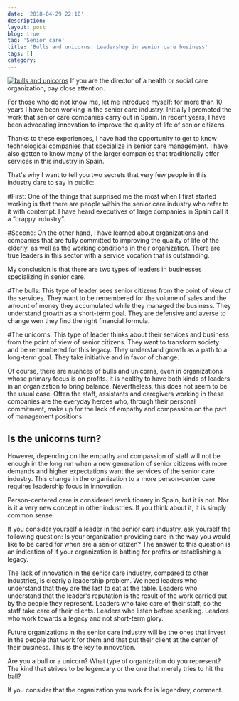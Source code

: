 ```yaml
---
date: '2018-04-29 22:10'
description: 
layout: post
blog: true
tag: 'Senior care'
title: 'Bulls and unicorns: Leadershup in senior care business'
tags: []
category: 
---
```


[![bulls and unicorns](http://gdurl.com/Xihs "bulls and unicorns")](http://gdurl.com/Xihs "bulls and unicorns")
If you are the director of a health or social care organization, pay close attention.

For those who do not know me, let me introduce myself: for more than 10 years I have been working in the senior care industry. Initially I promoted the work that senior care companies carry out in Spain. In recent years, I have been advocating innovation to improve the quality of life of senior citizens.

Thanks to these experiences, I have had the opportunity to get to know technological companies that specialize in senior care management. I have also gotten to know many of the larger companies that traditionally offer services in this industry in Spain.

That's why I want to tell you two secrets that very few people in this industry dare to say in public:

#First: One of the things that surprised me the most when I first started working is that there are people within the senior care industry who refer to it with contempt. I have heard executives of large companies in Spain call it a “crappy industry”.

#Second: On the other hand, I have learned about organizations and companies that are fully committed to improving the quality of life of the elderly, as well as the working conditions in their organization. There are true leaders in this sector with a service vocation that is outstanding.

My conclusion is that there are two types of leaders in businesses specializing in senior care.

#The bulls: This type of leader sees senior citizens from the point of view of the services. They want to be remembered for the volume of sales and the amount of money they accumulated while they managed the business. They understand growth as a short-term goal. They are defensive and averse to change wen they find the right financial formula.

#The unicorns: This type of leader thinks about their services and business from the point of view of senior citizens. They want to transform society and be remembered for this legacy. They understand growth as a path to a long-term goal. They take initiative and in favor of change.

Of course, there are nuances of bulls and unicorns, even in organizations whose primary focus is on profits. It is healthy to have both kinds of leaders in an organization to bring balance. Nevertheless, this does not seem to be the usual case. Often the staff, assistants and caregivers working in these companies are the everyday heroes who, through their personal commitment, make up for the lack of empathy and compassion on the part of management positions. 


## Is the unicorns turn?


However, depending on the empathy and compassion of staff will not be enough in the long run when a new generation of senior citizens with more demands and higher expectations want the services of the senior care industry. This change in the organization to a more person-center care requires leadership focus in innovation.

Person-centered care is considered revolutionary in Spain, but it is not. Nor is it a very new concept in other industries. If you think about it, it is simply common sense. 

If you consider yourself a leader in the senior care industry, ask yourself the following question: Is your organization providing care in the way you would like to be cared for when are a senior citizen? The answer to this question is an indication of if your organization is batting for profits or establishing a legacy.


The lack of innovation in the senior care industry, compared to other industries, is clearly a leadership problem. We need leaders who understand that they are the last to eat at the table. Leaders who understand that the leader's reputation is the result of the work carried out by the people they represent. Leaders who take care of their staff, so the staff take care of their clients. Leaders who listen before speaking. Leaders who work towards a legacy and not short-term glory. 

Future organizations in the senior care industry will be the ones that invest in the people that work for them and that put their client at the center of their business. This is the key to innovation.

Are you a bull or a unicorn? What type of organization do you represent? The kind that strives to be legendary or the one that merely tries to hit the ball?

If you consider that the organization you work for is legendary, comment.
